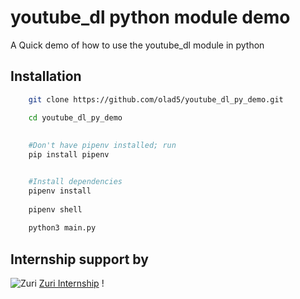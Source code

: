 # youtube_dl python module demo



A Quick demo of how to use the youtube_dl module in python

## Installation


```bash
    git clone https://github.com/olad5/youtube_dl_py_demo.git

    cd youtube_dl_py_demo
    
    
    #Don't have pipenv installed; run
    pip install pipenv


    #Install dependencies
    pipenv install
    
    pipenv shell
    
    python3 main.py

```


## Internship support by  
![Zuri](zuri.jpeg)
[Zuri Internship](https://internship.zuri.team/)
!

